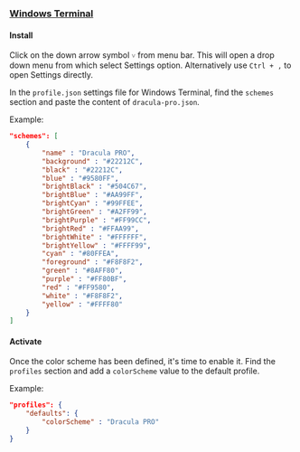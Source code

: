 ### [Windows Terminal](https://github.com/microsoft/terminal)

#### Install

Click on the down arrow symbol `˅` from menu bar. This will open a drop down menu from which select Settings option. Alternatively use `Ctrl + ,` to open Settings directly.

In the `profile.json` settings file for Windows Terminal, find the `schemes` section and paste the content of `dracula-pro.json`.

Example:

```json
"schemes": [
    {
        "name" : "Dracula PRO",
        "background" : "#22212C",
        "black" : "#22212C",
        "blue" : "#9580FF",
        "brightBlack" : "#504C67",
        "brightBlue" : "#AA99FF",
        "brightCyan" : "#99FFEE",
        "brightGreen" : "#A2FF99",
        "brightPurple" : "#FF99CC",
        "brightRed" : "#FFAA99",
        "brightWhite" : "#FFFFFF",
        "brightYellow" : "#FFFF99",
        "cyan" : "#80FFEA",
        "foreground" : "#F8F8F2",
        "green" : "#8AFF80",
        "purple" : "#FF80BF",
        "red" : "#FF9580",
        "white" : "#F8F8F2",
        "yellow" : "#FFFF80"
    }
]
```

#### Activate

Once the color scheme has been defined, it's time to enable it. Find the `profiles` section and add a `colorScheme` value to the default profile.

Example:

```json
"profiles": {
    "defaults": {
        "colorScheme" : "Dracula PRO"
    }
}
```